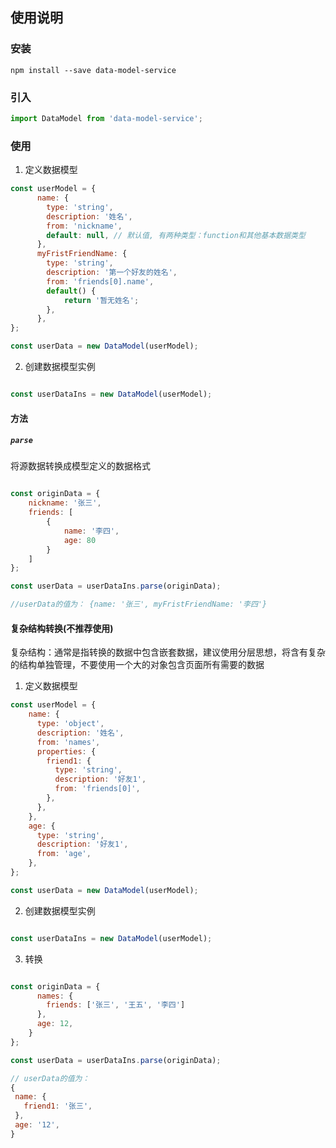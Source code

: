 ## 使用说明

### 安装

```shell
npm install --save data-model-service
```

### 引入

```javascript
import DataModel from 'data-model-service';
```

### 使用

1. 定义数据模型

```javascript
const userModel = {
      name: {
        type: 'string',
        description: '姓名',
        from: 'nickname',
        default: null, // 默认值, 有两种类型：function和其他基本数据类型
      },
      myFristFriendName: {
        type: 'string',
        description: '第一个好友的姓名',
        from: 'friends[0].name',
        default() {
            return '暂无姓名';
        },
      },
};

const userData = new DataModel(userModel);

```

2. 创建数据模型实例

```javascript

const userDataIns = new DataModel(userModel);

```

#### 方法

##### `parse`

将源数据转换成模型定义的数据格式

```javascript

const originData = {
    nickname: '张三',
    friends: [
        {
            name: '李四',
            age: 80
        }
    ]
};

const userData = userDataIns.parse(originData);

//userData的值为： {name: '张三', myFristFriendName: '李四'}

```

#### 复杂结构转换(不推荐使用)

复杂结构：通常是指转换的数据中包含嵌套数据，建议使用分层思想，将含有复杂的结构单独管理，不要使用一个大的对象包含页面所有需要的数据


1. 定义数据模型

```javascript
const userModel = {
    name: {
      type: 'object',
      description: '姓名',
      from: 'names',
      properties: {
        friend1: {
          type: 'string',
          description: '好友1',
          from: 'friends[0]',
        },
      },
    },
    age: {
      type: 'string',
      description: '好友1',
      from: 'age',
    },
};

const userData = new DataModel(userModel);

```

2. 创建数据模型实例

```javascript

const userDataIns = new DataModel(userModel);

```
3. 转换

```javascript

const originData = {
      names: {
        friends: ['张三', '王五', '李四']
      },
      age: 12,
    }
};

const userData = userDataIns.parse(originData);

// userData的值为：
{
 name: {
   friend1: '张三',
 },
 age: '12',
}

```

